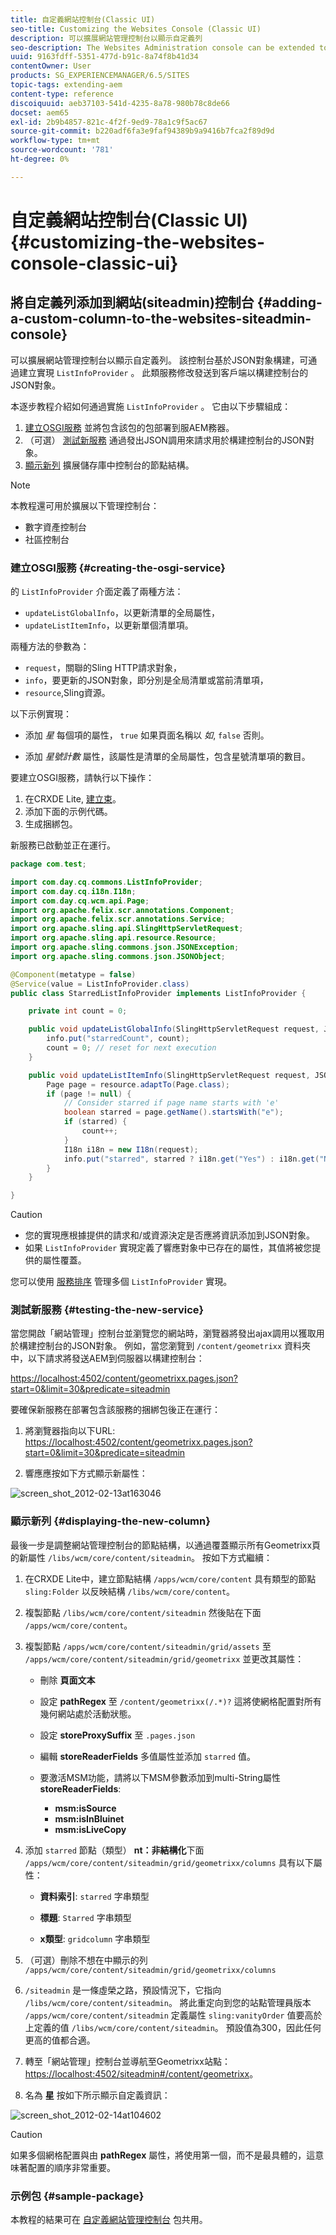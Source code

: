 ```yaml
---
title: 自定義網站控制台(Classic UI)
seo-title: Customizing the Websites Console (Classic UI)
description: 可以擴展網站管理控制台以顯示自定義列
seo-description: The Websites Administration console can be extended to display custom columns
uuid: 9163fdff-5351-477d-b91c-8a74f8b41d34
contentOwner: User
products: SG_EXPERIENCEMANAGER/6.5/SITES
topic-tags: extending-aem
content-type: reference
discoiquuid: aeb37103-541d-4235-8a78-980b78c8de66
docset: aem65
exl-id: 2b9b4857-821c-4f2f-9ed9-78a1c9f5ac67
source-git-commit: b220adf6fa3e9faf94389b9a9416b7fca2f89d9d
workflow-type: tm+mt
source-wordcount: '781'
ht-degree: 0%

---
```


# 自定義網站控制台(Classic UI){#customizing-the-websites-console-classic-ui}

## 將自定義列添加到網站(siteadmin)控制台 {#adding-a-custom-column-to-the-websites-siteadmin-console}

可以擴展網站管理控制台以顯示自定義列。 該控制台基於JSON對象構建，可通過建立實現 `ListInfoProvider` 。 此類服務修改發送到客戶端以構建控制台的JSON對象。

本逐步教程介紹如何通過實施 `ListInfoProvider` 。 它由以下步驟組成：

1. [建立OSGI服務](#creating-the-osgi-service) 並將包含該包的包部署到服AEM務器。
1. （可選） [測試新服務](#testing-the-new-service) 通過發出JSON調用來請求用於構建控制台的JSON對象。
1. [顯示新列](#displaying-the-new-column) 擴展儲存庫中控制台的節點結構。

>[!NOTE]
>
>本教程還可用於擴展以下管理控制台：
>
>* 數字資產控制台
>* 社區控制台
>


### 建立OSGI服務 {#creating-the-osgi-service}

的 `ListInfoProvider` 介面定義了兩種方法：

* `updateListGlobalInfo`，以更新清單的全局屬性，
* `updateListItemInfo`，以更新單個清單項。

兩種方法的參數為：

* `request`，關聯的Sling HTTP請求對象，
* `info`，要更新的JSON對象，即分別是全局清單或當前清單項，
* `resource`,Sling資源。

以下示例實現：

* 添加 *星* 每個項的屬性， `true` 如果頁面名稱以 *如*, `false` 否則。

* 添加 *星號計數* 屬性，該屬性是清單的全局屬性，包含星號清單項的數目。

要建立OSGI服務，請執行以下操作：

1. 在CRXDE Lite, [建立束](/help/sites-developing/developing-with-crxde-lite.md#managing-a-bundle)。
1. 添加下面的示例代碼。
1. 生成捆綁包。

新服務已啟動並正在運行。

```java
package com.test;

import com.day.cq.commons.ListInfoProvider;
import com.day.cq.i18n.I18n;
import com.day.cq.wcm.api.Page;
import org.apache.felix.scr.annotations.Component;
import org.apache.felix.scr.annotations.Service;
import org.apache.sling.api.SlingHttpServletRequest;
import org.apache.sling.api.resource.Resource;
import org.apache.sling.commons.json.JSONException;
import org.apache.sling.commons.json.JSONObject;

@Component(metatype = false)
@Service(value = ListInfoProvider.class)
public class StarredListInfoProvider implements ListInfoProvider {

    private int count = 0;

    public void updateListGlobalInfo(SlingHttpServletRequest request, JSONObject info, Resource resource) throws JSONException {
        info.put("starredCount", count);
        count = 0; // reset for next execution
    }

    public void updateListItemInfo(SlingHttpServletRequest request, JSONObject info, Resource resource) throws JSONException {
        Page page = resource.adaptTo(Page.class);
        if (page != null) {
            // Consider starred if page name starts with 'e'
            boolean starred = page.getName().startsWith("e");
            if (starred) {
                count++;
            }
            I18n i18n = new I18n(request);
            info.put("starred", starred ? i18n.get("Yes") : i18n.get("No"));
        }
    }

}
```

>[!CAUTION]
>
>* 您的實現應根據提供的請求和/或資源決定是否應將資訊添加到JSON對象。
>* 如果 `ListInfoProvider` 實現定義了響應對象中已存在的屬性，其值將被您提供的屬性覆蓋。
>
>  您可以使用 [服務排序](https://www.osgi.org/javadoc/r2/org/osgi/framework/Constants.html#SERVICE_RANKING) 管理多個 `ListInfoProvider` 實現。

### 測試新服務 {#testing-the-new-service}

當您開啟「網站管理」控制台並瀏覽您的網站時，瀏覽器將發出ajax調用以獲取用於構建控制台的JSON對象。 例如，當您瀏覽到 `/content/geometrixx` 資料夾中，以下請求將發送AEM到伺服器以構建控制台：

[https://localhost:4502/content/geometrixx.pages.json?start=0&amp;limit=30&amp;predicate=siteadmin](https://localhost:4502/content/geometrixx.pages.json?start=0&amp;limit=30&amp;predicate=siteadmin)

要確保新服務在部署包含該服務的捆綁包後正在運行：

1. 將瀏覽器指向以下URL:
   [https://localhost:4502/content/geometrixx.pages.json?start=0&amp;limit=30&amp;predicate=siteadmin](https://localhost:4502/content/geometrixx.pages.json?start=0&amp;limit=30&amp;predicate=siteadmin)

1. 響應應按如下方式顯示新屬性：

![screen_shot_2012-02-13at163046](assets/screen_shot_2012-02-13at163046.png)

### 顯示新列 {#displaying-the-new-column}

最後一步是調整網站管理控制台的節點結構，以通過覆蓋顯示所有Geometrixx頁的新屬性 `/libs/wcm/core/content/siteadmin`。 按如下方式繼續：

1. 在CRXDE Lite中，建立節點結構 `/apps/wcm/core/content` 具有類型的節點 `sling:Folder` 以反映結構 `/libs/wcm/core/content`。

1. 複製節點 `/libs/wcm/core/content/siteadmin` 然後貼在下面 `/apps/wcm/core/content`。

1. 複製節點 `/apps/wcm/core/content/siteadmin/grid/assets` 至 `/apps/wcm/core/content/siteadmin/grid/geometrixx` 並更改其屬性：

   * 刪除 **頁面文本**

   * 設定 **pathRegex** 至 `/content/geometrixx(/.*)?`
這將使網格配置對所有幾何網站處於活動狀態。

   * 設定 **storeProxySuffix** 至 `.pages.json`

   * 編輯 **storeReaderFields** 多值屬性並添加 `starred` 值。

   * 要激活MSM功能，請將以下MSM參數添加到multi-String屬性 **storeReaderFields**:

      * **msm:isSource**
      * **msm:isInBluinet**
      * **msm:isLiveCopy**

1. 添加 `starred` 節點（類型） **nt：非結構化**&#x200B;下面 `/apps/wcm/core/content/siteadmin/grid/geometrixx/columns` 具有以下屬性：

   * **資料索引**: `starred` 字串類型

   * **標題**: `Starred` 字串類型

   * **x類型**: `gridcolumn` 字串類型

1. （可選）刪除不想在中顯示的列 `/apps/wcm/core/content/siteadmin/grid/geometrixx/columns`

1. `/siteadmin` 是一條虛榮之路，預設情況下，它指向 `/libs/wcm/core/content/siteadmin`。
將此重定向到您的站點管理員版本 `/apps/wcm/core/content/siteadmin` 定義屬性 `sling:vanityOrder` 值要高於上定義的值 `/libs/wcm/core/content/siteadmin`。 預設值為300，因此任何更高的值都合適。

1. 轉至「網站管理」控制台並導航至Geometrixx站點：
   [https://localhost:4502/siteadmin#/content/geometrixx](https://localhost:4502/siteadmin#/content/geometrixx)。

1. 名為 **星** 按如下所示顯示自定義資訊：

![screen_shot_2012-02-14at104602](assets/screen_shot_2012-02-14at104602.png)

>[!CAUTION]
>
>如果多個網格配置與由 **pathRegex** 屬性，將使用第一個，而不是最具體的，這意味著配置的順序非常重要。

### 示例包 {#sample-package}

本教程的結果可在 [自定義網站管理控制台](https://localhost:4502/crx/packageshare/index.html/content/marketplace/marketplaceProxy.html?packagePath=/content/companies/public/adobe/packages/helper/customizing-siteadmin) 包共用。
